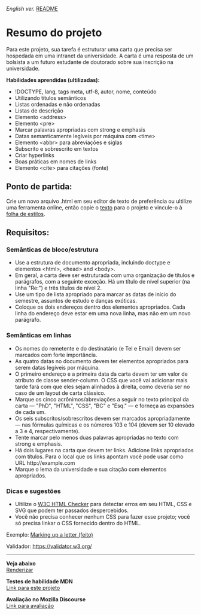 <span><i>English ver.</i> <a href="https://github.com/alexandre-j-dev/MDN-Mozilla-Developer-Network/blob/HTML/Projects:%20Marking%20up%20a%20letter/README.en.md"> README</a></span>

<h1> Resumo do projeto </h1>

Para este projeto, sua tarefa é estruturar uma carta que precisa ser hospedada em uma intranet da universidade. A carta é uma resposta de um bolsista a um futuro estudante de doutorado sobre sua inscrição na universidade.

<strong>Habilidades aprendidas (ultilizadas):</strong>
<ul>
<li>!DOCTYPE, lang, tags meta, utf-8, autor, nome, conteúdo </li>
<li>Utilizando títulos semânticos</li>
<li>Listas ordenadas e não ordenadas</li>
<li>Listas de descrição</li>
<li>Elemento &lt;address&gt; </li>
<li>Elemento &lt;pre&gt; </li>
<li>Marcar palavras apropriadas com strong e emphasis</li>
<li>Datas semanticamente legíveis por máquina com &lt;time&gt;</li>
<li>Elemento &lt;abbr&gt; para abreviações e siglas</li> 
<li>Subscrito e sobrescrito em textos</li>
<li>Criar hyperlinks</li>
<li>Boas práticas em nomes de links</li>  
<li>Elemento &lt;cite&gt; para citações (fonte)</li>
</ul>

<h2> Ponto de partida: </h2>
Crie um novo arquivo .html em seu editor de texto de preferência ou ultilize uma ferramenta online, então copie o <a href="https://github.com/mdn/learning-area/blob/main/html/introduction-to-html/marking-up-a-letter-start/letter-text.txt">texto</a> para o projeto e vincule-o à <a href="https://github.com/mdn/learning-area/blob/main/html/introduction-to-html/marking-up-a-letter-start/css.txt">folha de estilos</a>.


<h2> Requisitos: </h2>
<h3> Semânticas de bloco/estrutura </h3>
<ul>
<li>Use a estrutura de documento apropriada, incluindo doctype e elementos &lt;html&gt;, &lt;head&gt; and &lt;body&gt;.</li>
<li>Em geral, a carta deve ser estruturada com uma organização de títulos e parágrafos, com a seguinte exceção. Há um título de nível superior (na linha "Re:") e três títulos de nível 2.</li>
<li>Use um tipo de lista apropriado para marcar as datas de início do semestre, assuntos de estudo e danças exóticas.</li>
<li>Coloque os dois endereços dentro dos elementos apropriados. Cada linha do endereço deve estar em uma nova linha, mas não em um novo parágrafo.</li>
</ul>

<h3>Semânticas em linhas</h3>
<ul>
<li>Os nomes do remetente e do destinatário (e Tel e Email) devem ser marcados com forte importância.</li>
<li>As quatro datas no documento devem ter elementos apropriados para serem datas legíveis por máquina.</li>
<li>O primeiro endereço e a primeira data da carta devem ter um valor de atributo de classe sender-column. O CSS que você vai adicionar mais tarde fará com que eles sejam alinhados à direita, como deveria ser no caso de um layout de carta clássico.</li>
<li>Marque os cinco acrônimos/abreviações a seguir no texto principal da carta — "PhD", "HTML", "CSS", "BC" e "Esq." — e forneça as expansões de cada um.</li>
<li>Os seis subscritos/sobrescritos devem ser marcados apropriadamente — nas fórmulas químicas e os números 103 e 104 (devem ser 10 elevado a 3 e 4, respectivamente).</li>
<li>Tente marcar pelo menos duas palavras apropriadas no texto com strong e emphasis.</li>
<li>Há dois lugares na carta que devem ter links. Adicione links apropriados com títulos. Para o local que os links apontam você pode usar como URL http://example.com </li>
<li>Marque o lema da universidade e sua citação com elementos apropriados.</li>
</ul>

<h3>Dicas e sugestões</h3>
<ul>
<li>Ultilize o <a href="https://validator.w3.org/nu/">W3C HTML Checker</a> para detectar erros em seu HTML, CSS e SVG que podem ter passados despercebidos.</li>
<li>Você não precisa conhecer nenhum CSS para fazer esse projeto; você só precisa linkar o CSS fornecido dentro do HTML.</li>
</ul>

Exemplo:
<a href="https://developer.mozilla.org/en-US/docs/Learn/HTML/Introduction_to_HTML/Marking_up_a_letter/letter-update.png"> Marking up a letter (feito) </a>

Validador:
https://validator.w3.org/  <br><hr>
  
<strong>Veja abaixo</strong><br>
<a href="https://htmlpreview.github.io/?https://github.com/alexandre-j-dev/MDN-Mozilla-Developer-Network/blob/HTML/Projects:%20Marking%20up%20a%20letter/index.html"> Renderizar </a><br>

<strong>Testes de habilidade MDN</strong><br>
<a href="https://developer.mozilla.org/en-US/docs/Learn/HTML/Introduction_to_HTML/Marking_up_a_letter"> Link para este projeto </a>

<strong>Avaliação no Mozilla Discourse</strong><br>
<a href="https://discourse.mozilla.org/t/assessment-wanted-for-html-marking-up-a-letter-exercise/106851/2">Link para avaliação </a>
